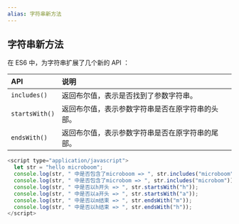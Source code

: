 ```yaml
---
alias: 字符串新方法
---
```


## 字符串新方法

在 ES6 中，为字符串扩展了几个新的 API ：

| API | 说明 |
| :- | :- |
| `includes()` | 返回布尔值，表示是否找到了参数字符串。|
| `startsWith()` | 返回布尔值，表示参数字符串是否在原字符串的头部。|
| `endsWith()` | 返回布尔值，表示参数字符串是否在原字符串的尾部。|

```js
<script type="application/javascript">
  let str = "hello microboom";
  console.log(str, " 中是否包含了microboom => ", str.includes("microboom"));
  console.log(str, " 中是否包含了microbom => ", str.includes("microbom"));
  console.log(str, " 中是否以h开头 => ", str.startsWith("h"));
  console.log(str, " 中是否以a开头 => ", str.startsWith("a"));
  console.log(str, " 中是否以m结束 => ", str.endsWith("m"));
  console.log(str, " 中是否以h结束 => ", str.endsWith("h"));
</script>
```
